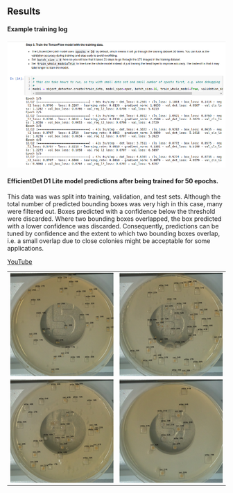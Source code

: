 ## Results 

#### Example training log

<img src=https://github.com/peter-426/colony-picker/blob/main/results/5-epochs.png  width=800 > 

#### EfficientDet D1 Lite model predictions after being trained for 50 epochs.<br>
This data was was split into training, validation, and test sets. Although the total number of predicted bounding boxes was very high in this case, many were filtered out.
Boxes predicted with a confidence below the threshold were discarded. Where two bounding boxes overlapped, the box predicted with a lower confidence was discarded.
Consequently, predictions can be tuned by confidence and the extent to which two bounding boxes overlap, i.e. a small overlap due to close colonies might be acceptable for some applications. 

<a href=https://www.youtube.com/channel/UCkWYMoMaR-2BUtU9O6clCAA > YouTube </a> <br>
<table>
<td><img src=https://github.com/peter-426/colony-picker/blob/main/results/test-image-0-50-epochs.png  width=500 > </td>
<td><img src=https://github.com/peter-426/colony-picker/blob/main/results/test-image-1-50-epochs.png  width=500 > </td>
<tr>
<td><img src=https://github.com/peter-426/colony-picker/blob/main/results/test-image-2-50-epochs.png  width=500 > </td>	
<td><img src=https://github.com/peter-426/colony-picker/blob/main/results/test-image-3-50-epochs.png  width=500 > </td>	
</table>


